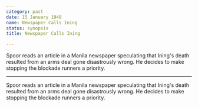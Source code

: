 ```yaml
---
category: past
date: 15 January 1948
name: Newspaper Calls Ining
status: synopsis
title: Newspaper Calls Ining

---
```

Spoor reads an article in a Manila newspaper speculating that Ining's death resulted from an arms deal gone disastrously wrong. He decides to make stopping the blockade runners a priority.

------

Spoor reads an article in a Manila newspaper
speculating that Ining's death resulted from an arms deal gone
disastrously wrong. He decides to make stopping the blockade runners a
priority.
